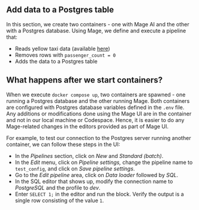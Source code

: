## Add data to a Postgres table

In this section, we create two containers - one with Mage AI and the other with a Postgres database. Using Mage, we define and execute a pipeline that:
- Reads yellow taxi data (available [here](https://github.com/DataTalksClub/nyc-tlc-data/releases/download/yellow/yellow_tripdata_2021-01.csv.gz))
- Removes rows with `passenger_count = 0`
- Adds the data to a Postgres table

## What happens after we start containers?

When we execute `docker compose up`, two containers are spawned - one running a Postgres database and the other running Mage. Both containers are configured with Postgres database variables defined in the `.env` file. Any additions or modifications done using the Mage UI are in the container and not in our local machine or Codespace. Hence, it is easier to do any Mage-related changes in the editors provided as part of Mage UI. 

For example, to test our connection to the Postgres server running another container, we can follow these steps in the UI:

- In the *Pipelines* section, click on *New* and *Standard (batch)*.
- In the *Edit* menu, click on *Pipeline settings,* change the pipeline name to `test_config`, and click on *Save pipeline settings*.
- Go to the *Edit pipeline* area, click on *Data loader* followed by *SQL*.
- In the SQL editor that shows up, modify the connection name to *PostgreSQL* and the profile to *dev*.
- Enter `SELECT 1;` in the editor and run the block. Verify the output is a single row consisting of the value `1`.